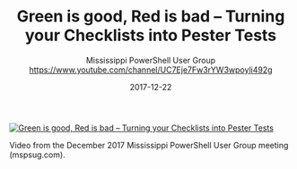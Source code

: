﻿---
title: Green is good, Red is bad – Turning your Checklists into Pester Tests
date: 2017-12-22
tags: Mississippi, English, UserGroup
author: Mississippi PowerShell User Group https://www.youtube.com/channel/UC7Eje7Fw3rYW3wpoyli492g
---

[![Green is good, Red is bad – Turning your Checklists into Pester Tests](https://i4.ytimg.com/vi/wCsd6HlMaYw/hqdefault.jpg "Green is good, Red is bad – Turning your Checklists into Pester Tests")](https://www.youtube.com/watch?v=wCsd6HlMaYw)

Video from the December 2017 Mississippi PowerShell User Group meeting (mspsug.com).
